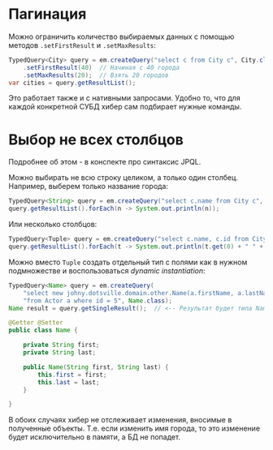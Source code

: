 # Пагинация

Можно ограничить количество выбираемых данных с помощью методов `.setFirstResult` и `.setMaxResults`:

```java
TypedQuery<City> query = em.createQuery("select c from City c", City.class)
    .setFirstResult(40)  // Начиная с 40 города
    .setMaxResults(20);  // Взять 20 городов
var cities = query.getResultList();
```

Это работает также и с нативными запросами. Удобно то, что для каждой конкретной СУБД хибер сам подбирает нужные команды.

# Выбор не всех столбцов

Подробнее об этом - в конспекте про синтаксис JPQL.

Можно выбирать не всю строку целиком, а только один столбец. Например, выберем только название города:

```java
TypedQuery<String> query = em.createQuery("select c.name from City c", String.class);
query.getResultList().forEach(n -> System.out.println(n));
```

Или несколько столбцов:

```java
TypedQuery<Tuple> query = em.createQuery("select c.name, c.id from City c", Tuple.class);
query.getResultList().forEach(t -> System.out.println(t.get(0) + " " + t.get(1)));
```

Можно вместо `Tuple` создать отдельный тип с полями как в нужном подмножестве и воспользоваться *dynamic instantiation*:

```java
TypedQuery<Name> query = em.createQuery(
	"select new johny.dotsville.domain.other.Name(a.firstName, a.lastName) " +
    "from Actor a where id = 5", Name.class);
Name result = query.getSingleResult();  // <-- Результат будет типа Name
```

```java
@Getter @Setter
public class Name {

    private String first;
    private String last;

    public Name(String first, String last) {
        this.first = first;
        this.last = last;
    }

}
```

В обоих случаях хибер не отслеживает изменения, вносимые в полученные объекты. Т.е. если изменить имя города, то это изменение будет исключительно в памяти, а БД не попадет.